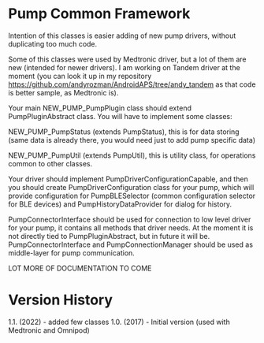 Pump Common Framework
======================

Intention of this classes is easier adding of new pump drivers, without duplicating too much
code.

Some of this classes were used by Medtronic driver, but a lot of them are new (intended for
newer drivers). I am working on Tandem driver at the moment (you can look it up in my
repository https://github.com/andyrozman/AndroidAPS/tree/andy_tandem as that code is
better sample, as Medtronic is).

Your main NEW_PUMP_PumpPlugin class should extend PumpPluginAbstract class. You will have to
implement some classes:

NEW_PUMP_PumpStatus (extends PumpStatus), this is for data storing (same data is already
there, you would need just to add pump specific data)

NEW_PUMP_PumpUtil (extends PumpUtil), this is utility class, for operations common to other
classes.

Your driver should implement PumpDriverConfigurationCapable, and then you should create
PumpDriverConfiguration class for your pump, which will provide configuration for
PumpBLESelector (common configuration selector for BLE devices) and PumpHistoryDataProvider
for dialog for history.

PumpConnectorInterface should be used for connection to low level driver for your pump,
it contains all methods that driver needs. At the moment it is not directly tied to
PumpPluginAbstract, but in future it will be. PumpConnectorInterface and
PumpConnectionManager should be used as middle-layer for pump communication.


LOT MORE OF DOCUMENTATION TO COME




Version History
===============


1.1. (2022) - added few classes
1.0. (2017) - Initial version (used with Medtronic and Omnipod)


